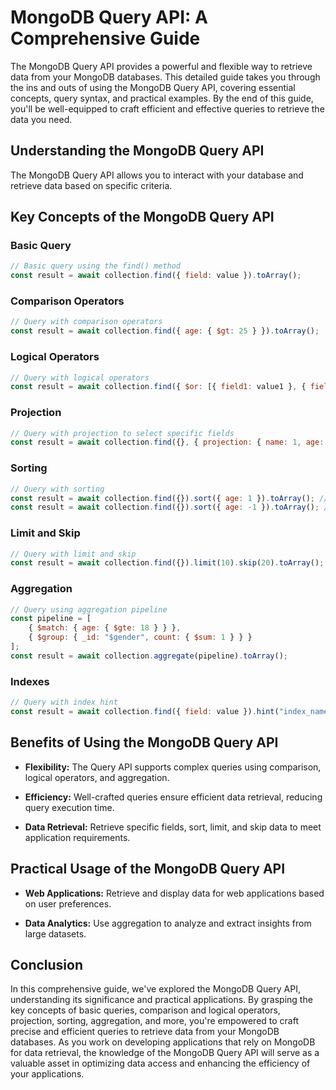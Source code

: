 # MongoDB Query API: A Comprehensive Guide

The MongoDB Query API provides a powerful and flexible way to retrieve data from your MongoDB databases. This detailed guide takes you through the ins and outs of using the MongoDB Query API, covering essential concepts, query syntax, and practical examples. By the end of this guide, you'll be well-equipped to craft efficient and effective queries to retrieve the data you need.

## Understanding the MongoDB Query API

The MongoDB Query API allows you to interact with your database and retrieve data based on specific criteria.

## Key Concepts of the MongoDB Query API

### Basic Query

```javascript
// Basic query using the find() method
const result = await collection.find({ field: value }).toArray();
```

### Comparison Operators

```javascript
// Query with comparison operators
const result = await collection.find({ age: { $gt: 25 } }).toArray();
```

### Logical Operators

```javascript
// Query with logical operators
const result = await collection.find({ $or: [{ field1: value1 }, { field2: value2 }] }).toArray();
```

### Projection

```javascript
// Query with projection to select specific fields
const result = await collection.find({}, { projection: { name: 1, age: 1 } }).toArray();
```

### Sorting

```javascript
// Query with sorting
const result = await collection.find({}).sort({ age: 1 }).toArray(); // Ascending
const result = await collection.find({}).sort({ age: -1 }).toArray(); // Descending
```

### Limit and Skip

```javascript
// Query with limit and skip
const result = await collection.find({}).limit(10).skip(20).toArray();
```

### Aggregation

```javascript
// Query using aggregation pipeline
const pipeline = [
    { $match: { age: { $gte: 18 } } },
    { $group: { _id: "$gender", count: { $sum: 1 } } }
];
const result = await collection.aggregate(pipeline).toArray();
```

### Indexes

```javascript
// Query with index hint
const result = await collection.find({ field: value }).hint("index_name").toArray();
```

## Benefits of Using the MongoDB Query API

- **Flexibility:** The Query API supports complex queries using comparison, logical operators, and aggregation.

- **Efficiency:** Well-crafted queries ensure efficient data retrieval, reducing query execution time.

- **Data Retrieval:** Retrieve specific fields, sort, limit, and skip data to meet application requirements.

## Practical Usage of the MongoDB Query API

- **Web Applications:** Retrieve and display data for web applications based on user preferences.

- **Data Analytics:** Use aggregation to analyze and extract insights from large datasets.

## Conclusion

In this comprehensive guide, we've explored the MongoDB Query API, understanding its significance and practical applications. By grasping the key concepts of basic queries, comparison and logical operators, projection, sorting, aggregation, and more, you're empowered to craft precise and efficient queries to retrieve data from your MongoDB databases. As you work on developing applications that rely on MongoDB for data retrieval, the knowledge of the MongoDB Query API will serve as a valuable asset in optimizing data access and enhancing the efficiency of your applications.